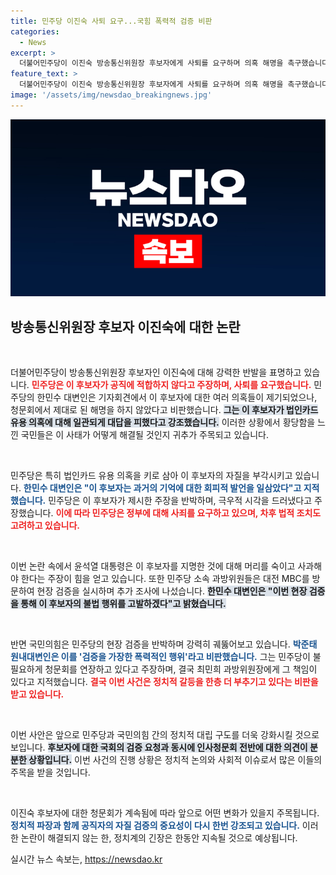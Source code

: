 ```yaml
---
title: 민주당 이진숙 사퇴 요구...국힘 폭력적 검증 비판
categories:
  - News
excerpt: >
  더불어민주당이 이진숙 방송통신위원장 후보자에게 사퇴를 요구하며 의혹 해명을 촉구했습니다. 법인카드 유용 의혹이 제기된 가운데, 민주당은 현장검증과 법적 조치도 예고했습니다. 국민의힘은 이를 비판하며 폭력적 검증이라고 반발했습니다.
feature_text: >
  더불어민주당이 이진숙 방송통신위원장 후보자에게 사퇴를 요구하며 의혹 해명을 촉구했습니다. 법인카드 유용 의혹이 제기된 가운데, 민주당은 현장검증과 법적 조치도 예고했습니다. 국민의힘은 이를 비판하며 폭력적 검증이라고 반발했습니다.
image: '/assets/img/newsdao_breakingnews.jpg'
---
```


<p><img src="/assets/img/newsdao_breakingnews.jpg" alt="pcversion 속보" /></p>

<h2 data-ke-size="size26">방송통신위원장 후보자 이진숙에 대한 논란</h2>

<p data-ke-size="size16">&nbsp;</p>

<p>더불어민주당이 방송통신위원장 후보자인 이진숙에 대해 강력한 반발을 표명하고 있습니다. <b><span style="color: #ee2323;">민주당은 이 후보자가 공직에 적합하지 않다고 주장하며, 사퇴를 요구했습니다.</span></b> 민주당의 한민수 대변인은 기자회견에서 이 후보자에 대한 여러 의혹들이 제기되었으나, 청문회에서 제대로 된 해명을 하지 않았다고 비판했습니다. <b><span style="background-color: #21538527;">그는 이 후보자가 법인카드 유용 의혹에 대해 일관되게 대답을 피했다고 강조했습니다.</span></b> 이러한 상황에서 황당함을 느낀 국민들은 이 사태가 어떻게 해결될 것인지 귀추가 주목되고 있습니다. </p>

<p data-ke-size="size16">&nbsp;</p>

<p>민주당은 특히 법인카드 유용 의혹을 키로 삼아 이 후보자의 자질을 부각시키고 있습니다. <b><span style="color: #1a5490;">한민수 대변인은 "이 후보자는 과거의 기억에 대한 회피적 발언을 일삼았다"고 지적했습니다.</span></b> 민주당은 이 후보자가 제시한 주장을 반박하며, 극우적 시각을 드러냈다고 주장했습니다. <b><span style="color: #ee2323;">이에 따라 민주당은 정부에 대해 사죄를 요구하고 있으며, 차후 법적 조치도 고려하고 있습니다.</span></b></p>

<p data-ke-size="size16">&nbsp;</p>

<p>이번 논란 속에서 윤석열 대통령은 이 후보자를 지명한 것에 대해 머리를 숙이고 사과해야 한다는 주장이 힘을 얻고 있습니다. 또한 민주당 소속 과방위원들은 대전 MBC를 방문하여 현장 검증을 실시하며 추가 조사에 나섰습니다. <b><span style="background-color: #21538527;">한민수 대변인은 "이번 현장 검증을 통해 이 후보자의 불법 행위를 고발하겠다"고 밝혔습니다.</span></b></p>

<p data-ke-size="size16">&nbsp;</p>

<p>반면 국민의힘은 민주당의 현장 검증을 반박하며 강력히 궤뚫어보고 있습니다. <b><span style="color: #1a5490;">박준태 원내대변인은 이를 '검증을 가장한 폭력적인 행위'라고 비판했습니다.</span></b> 그는 민주당이 불필요하게 청문회를 연장하고 있다고 주장하며, 결국 최민희 과방위원장에게 그 책임이 있다고 지적했습니다. <b><span style="color: #ee2323;">결국 이번 사건은 정치적 갈등을 한층 더 부추기고 있다는 비판을 받고 있습니다.</span></b></p>

<p data-ke-size="size16">&nbsp;</p>

<p>이번 사안은 앞으로 민주당과 국민의힘 간의 정치적 대립 구도를 더욱 강화시킬 것으로 보입니다. <b><span style="background-color: #21538527;">후보자에 대한 국회의 검증 요청과 동시에 인사청문회 전반에 대한 의견이 분분한 상황입니다.</span></b> 이번 사건의 진행 상황은 정치적 논의와 사회적 이슈로서 많은 이들의 주목을 받을 것입니다. </p>

<p data-ke-size="size16">&nbsp;</p>

<p>이진숙 후보자에 대한 청문회가 계속됨에 따라 앞으로 어떤 변화가 있을지 주목됩니다. <b><span style="color: #1a5490;">정치적 파장과 함께 공직자의 자질 검증의 중요성이 다시 한번 강조되고 있습니다.</span></b> 이러한 논란이 해결되지 않는 한, 정치계의 긴장은 한동안 지속될 것으로 예상됩니다.</p>
실시간 뉴스 속보는, <a href="https://newsdao.kr" rel="dofollow">https://newsdao.kr</a>


